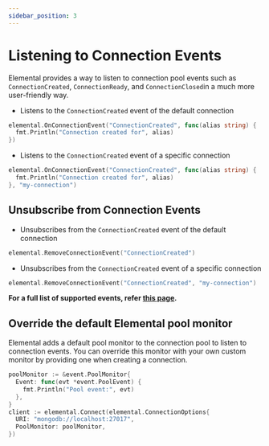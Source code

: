 ```yaml
---
sidebar_position: 3
---
```


# Listening to Connection Events

Elemental provides a way to listen to connection pool events such as `ConnectionCreated`, `ConnectionReady`, and `ConnectionClosed`in a much more user-friendly way.

- Listens to the `ConnectionCreated` event of the default connection

```go
elemental.OnConnectionEvent("ConnectionCreated", func(alias string) {
  fmt.Println("Connection created for", alias)
})
```

- Listens to the `ConnectionCreated` event of a specific connection

```go
elemental.OnConnectionEvent("ConnectionCreated", func(alias string) {
  fmt.Println("Connection created for", alias)
}, "my-connection")
```

## Unsubscribe from Connection Events

- Unsubscribes from the `ConnectionCreated` event of the default connection

```go
elemental.RemoveConnectionEvent("ConnectionCreated")
```

- Unsubscribes from the `ConnectionCreated` event of a specific connection

```go
elemental.RemoveConnectionEvent("ConnectionCreated", "my-connection")
```

**For a full list of supported events, refer [this page](https://pkg.go.dev/go.mongodb.org/mongo-driver/event).**

## Override the default Elemental pool monitor

Elemental adds a default pool monitor to the connection pool to listen to connection events. You can override this monitor with your own custom monitor by providing one when creating a connection.

```go
poolMonitor := &event.PoolMonitor{
  Event: func(evt *event.PoolEvent) {
    fmt.Println("Pool event:", evt)
  },
}
client := elemental.Connect(elemental.ConnectionOptions{
  URI: "mongodb://localhost:27017",
  PoolMonitor: poolMonitor,
})
```
